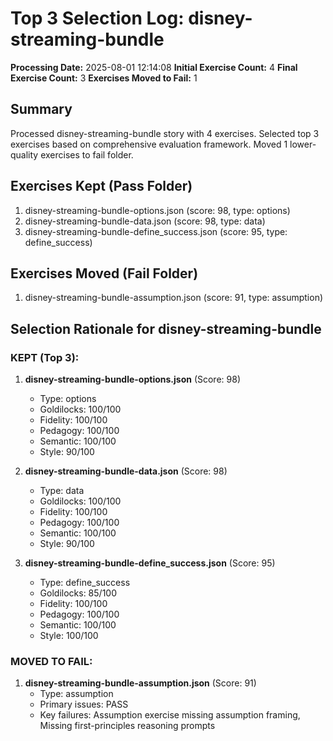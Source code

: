 # Top 3 Selection Log: disney-streaming-bundle

**Processing Date:** 2025-08-01 12:14:08
**Initial Exercise Count:** 4
**Final Exercise Count:** 3
**Exercises Moved to Fail:** 1

## Summary

Processed disney-streaming-bundle story with 4 exercises.
Selected top 3 exercises based on comprehensive evaluation framework.
Moved 1 lower-quality exercises to fail folder.

## Exercises Kept (Pass Folder)

1. disney-streaming-bundle-options.json (score: 98, type: options)
2. disney-streaming-bundle-data.json (score: 98, type: data)
3. disney-streaming-bundle-define_success.json (score: 95, type: define_success)

## Exercises Moved (Fail Folder)

1. disney-streaming-bundle-assumption.json (score: 91, type: assumption)

## Selection Rationale for disney-streaming-bundle

### KEPT (Top 3):
1. **disney-streaming-bundle-options.json** (Score: 98)
   - Type: options
   - Goldilocks: 100/100
   - Fidelity: 100/100
   - Pedagogy: 100/100
   - Semantic: 100/100
   - Style: 90/100

2. **disney-streaming-bundle-data.json** (Score: 98)
   - Type: data
   - Goldilocks: 100/100
   - Fidelity: 100/100
   - Pedagogy: 100/100
   - Semantic: 100/100
   - Style: 90/100

3. **disney-streaming-bundle-define_success.json** (Score: 95)
   - Type: define_success
   - Goldilocks: 85/100
   - Fidelity: 100/100
   - Pedagogy: 100/100
   - Semantic: 100/100
   - Style: 100/100

### MOVED TO FAIL:
1. **disney-streaming-bundle-assumption.json** (Score: 91)
   - Type: assumption
   - Primary issues: PASS
   - Key failures: Assumption exercise missing assumption framing, Missing first-principles reasoning prompts

